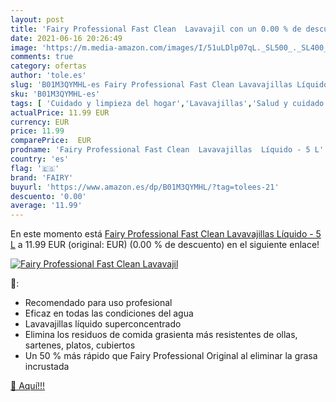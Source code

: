 ```yaml
---
layout: post
title: 'Fairy Professional Fast Clean  Lavavajil con un 0.00 % de descuento'
date: 2021-06-16 20:26:49
image: 'https://m.media-amazon.com/images/I/51uLDlp07qL._SL500_._SL400_.jpg'
comments: true
category: ofertas
author: 'tole.es'
slug: 'B01M3QYMHL-es Fairy Professional Fast Clean Lavavajillas Líquido - 5 L'
sku: 'B01M3QYMHL-es'
tags: [ 'Cuidado y limpieza del hogar','Lavavajillas','Salud y cuidado personal','fairy', ]
actualPrice: 11.99 EUR
currency: EUR
price: 11.99
comparePrice:  EUR
prodname: 'Fairy Professional Fast Clean  Lavavajillas  Líquido - 5 L'
country: 'es'
flag: '🇪🇸'
brand: 'FAIRY'
buyurl: 'https://www.amazon.es/dp/B01M3QYMHL/?tag=tolees-21'
descuento: '0.00'
average: '11.99'
---
```


En este momento está [Fairy Professional Fast Clean  Lavavajillas  Líquido - 5 L](https://www.amazon.es/dp/B01M3QYMHL/?tag=tolees-21) a 11.99 EUR (original:  EUR) (0.00 %  de descuento) en el siguiente enlace!

[![Fairy Professional Fast Clean  Lavavajil](https://m.media-amazon.com/images/I/51uLDlp07qL._SL500_._SL400_.jpg)](https://www.amazon.es/dp/B01M3QYMHL/?tag=tolees-21)

🔎:

- Recomendado para uso profesional
- Eficaz en todas las condiciones del agua
- Lavavajillas líquido superconcentrado
- Elimina los residuos de comida grasienta más resistentes de ollas, sartenes, platos, cubiertos
- Un 50 % más rápido que Fairy Professional Original al eliminar la grasa incrustada

[🛒 Aquí!!!](https://www.amazon.es/dp/B01M3QYMHL/?tag=tolees-21)
